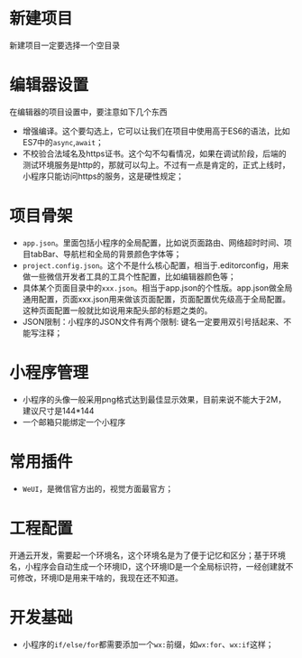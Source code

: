 # 新建项目

新建项目一定要选择一个空目录

# 编辑器设置

在编辑器的项目设置中，要注意如下几个东西

- 增强编译。这个要勾选上，它可以让我们在项目中使用高于ES6的语法，比如ES7中的`async`,`await`；
- 不校验合法域名及https证书。这个勾不勾看情况，如果在调试阶段，后端的测试环境服务是http的，那就可以勾上。不过有一点是肯定的，正式上线时，小程序只能访问https的服务，这是硬性规定；

# 项目骨架

- `app.json`。里面包括小程序的全局配置，比如说页面路由、网络超时时间、项目tabBar、导航栏和全局的背景颜色字体等；
- `project.config.json`。这个不是什么核心配置，相当于.editorconfig，用来做一些微信开发者工具的工具个性配置，比如编辑器颜色等；
- 具体某个页面目录中的`xxx.json`。相当于app.json的个性版。app.json做全局通用配置，页面xxx.json用来做该页面配置，页面配置优先级高于全局配置。这种页面配置一般就比如说用来配头部的标题之类的。
- JSON限制：小程序的JSON文件有两个限制: 键名一定要用双引号括起来、不能写注释；

# 小程序管理

- 小程序的头像一般采用png格式达到最佳显示效果，目前来说不能大于2M，建议尺寸是144*144
- 一个邮箱只能绑定一个小程序

# 常用插件

- `WeUI`，是微信官方出的，视觉方面最官方；

# 工程配置

开通云开发，需要起一个环境名，这个环境名是为了便于记忆和区分；基于环境名，小程序会自动生成一个环境ID，这个环境ID是一个全局标识符，一经创建就不可修改，环境ID是用来干啥的，我现在还不知道。

# 开发基础

- 小程序的`if/else/for`都需要添加一个`wx:`前缀，如`wx:for`、`wx:if`这样；